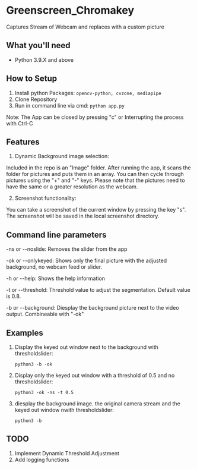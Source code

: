 # Greenscreen_Chromakey
Captures Stream of Webcam and replaces with a custom picture

## What you'll need
* Python 3.9.X and above

## How to Setup

1. Install python Packages: `opencv-python, cvzone, mediapipe`
2. Clone Repository
3. Run in command line via cmd: 
   `python app.py`

Note: The App can be closed by pressing "c" or Interrupting the process with Ctrl-C 

## Features

1. Dynamic Background image selection:

Included in the repo is an "Image" folder.
After running the app, it scans the folder for pictures and puts them in an array. 
You can then cycle through pictures using the "+" and "-" keys.
Please note that the pictures need to have the same or a greater resolution as the webcam.

2. Screenshot functionality:

You can take a screenshot of the current window by pressing the key "s". The screenshot will be saved in the local screenshot directory.

## Command line parameters

-ns or --noslide: Removes the slider from the app

-ok or --onlykeyed: Shows only the final picture with the adjusted background, no webcam feed or slider.

-h or --help: Shows the help information

-t or --threshold: Threshold value to adjust the segmentation. Default value is 0.8.

-b or --background: Diesplay the background picture next to the video output. Combineable with "-ok"

## Examples

1. Display the keyed out window next to the background with thresholdslider:
   
   `python3 -b -ok`

2. Display only the keyed out window with a threshold of 0.5 and no thresholdslider:
   
   `python3 -ok -ns -t 0.5`

3. diesplay the background image. the original camera stream and the keyed out window nwith thresholdslider:
   
   `python3 -b`

## TODO

1. Implement Dynamic Threshold Adjustment
2. Add logging functions
